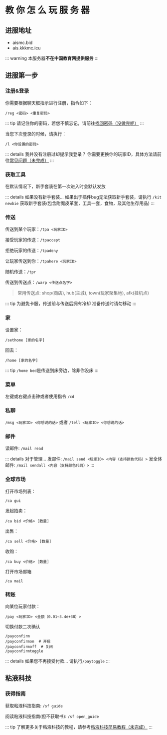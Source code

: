 # 教 你 怎 么 玩 服 务 器

## 进服地址

- aismc.bid
- ais.kkkmc.icu

::: warning
本服务器**不在中国教育网提供服务**
:::

## 进服第一步

### 注册&登录

你需要根据聊天框指示进行注册，指令如下：

```plain
/reg <密码> <重复密码>
```

::: tip
请记住你的密码，若您不慎忘记，请前往[找回密码（没做完呢）](../../README.md)
:::

当您下次登录的时候，请执行：

```plain
/l <你设置的密码>
```

::: details 我并没有注册过却提示我登录？
你需要更换你的玩家ID，具体方法请前往[常见问题（未完成）](../faq/)
:::

### 获取工具

在默认情况下，新手套装在第一次进入时会默认发放

::: details 如果没有新手套装...
如果出于插件bug无法获取新手套装，请执行
`/kit newbie`
获取新手套装(包含附魔皮革套，工具一套，食物，及其他生存用品)
:::

### 传送

传送到某个玩家：`/tpa <玩家ID>`

接受玩家的传送：`/tpaccept`

拒绝玩家的传送：`/tpadeny`

让玩家传送到你：`/tpahere <玩家ID>`

随机传送：`/tpr`

传送到传送点：`/warp <传送点名字>`

> 常用传送点: shop(商店), hub(主城), town(玩家聚集地), afk(挂机点)

::: tip
为避免卡服，传送前与传送后拥有冷却
准备传送时请勿移动
:::

### 家

设置家：

```plain
/sethome [家的名字]
```

回去：

```plain
/home [家的名字]
```

::: tip
`/home bed`是传送到床旁边，除非你没床
:::

### 菜单

左键或右键点击钟或者使用指令 `/cd`

### 私聊

`/msg <玩家ID> <你想说的话>` 或者 `/tell <玩家ID> <你想说的话>`

### 邮件

读邮件: `/mail read`

::: details 对于管理...
发邮件: `/mail send <玩家ID> <内容（支持颜色代码）>`
发全体邮件: `/mail sendall <内容（支持颜色代码）>`
:::

### 全球市场

打开市场列表：

```plain
/ca gui
```

发起拍卖：

```plain
/ca bid <价格> [数量]
```

出售：

```plain
/ca sell <价格> [数量]
```

收购：

```plain
/ca buy <价格> [数量]
```

打开市场邮箱

```plain
/ca mail
```

### 转账

向某位玩家付款：

```plain
/pay <玩家ID> <金额（0.01~3.4e+38）>
```

切换付款二次确认

```plain
/payconfirm
/payconfirmon  # 开启
/payconfirmoff  # 关闭
/payconfirmtoggle
```

::: details 如果您不再接受付款...
请执行`/paytoggle`
:::

## 粘液科技

### 获得指南

获取粘液科技指南: `/sf guide`

阅读粘液科技指南(但不获取书): `/sf open_guide`

::: tip
了解更多关于粘液科技的教程，请参考[粘液科技简易教程（未完成）](../slimefun/)
:::
